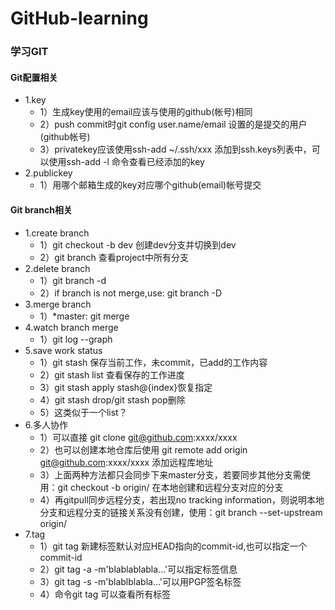 # GitHub-learning
### 学习GIT
#### Git配置相关
- 1.key
    + 1）生成key使用的email应该与使用的github(帐号)相同
    + 2）push commit时git config user.name/email 设置的是提交的用户(github帐号)
    + 3）privatekey应该使用ssh-add ~/.ssh/xxx 添加到ssh.keys列表中，可以使用ssh-add -l 命令查看已经添加的key
- 2.publickey
    + 1）用哪个邮箱生成的key对应哪个github(email)帐号提交

#### Git branch相关
- 1.create branch
    + 1）git checkout -b dev 创建dev分支并切换到dev
    + 2）git branch 查看project中所有分支
- 2.delete branch
    + 1）git branch -d <branchname>
    + 2）if branch is not merge,use: git branch -D <branchname>
- 3.merge branch
    + 1）*master: git merge <branchname>
- 4.watch branch merge
    + 1）git log --graph
- 5.save work status
    + 1）git stash 保存当前工作，未commit，已add的工作内容
    + 2）git stash list 查看保存的工作进度
    + 3）git stash apply stash@{index}恢复指定
    + 4）git stash drop/git stash pop删除
    + 5）这类似于一个list？
- 6.多人协作
    + 1）可以直接 git clone git@github.com:xxxx/xxxx
    + 2）也可以创建本地仓库后使用 git remote add origin git@github.com:xxxx/xxxx 添加远程库地址
    + 3）上面两种方法都只会同步下来master分支，若要同步其他分支需使用：git checkout -b <branchname> origin/<branchname> 在本地创建和远程分支对应的分支
    + 4）再gitpull同步远程分支，若出现no tracking information，则说明本地分支和远程分支的链接关系没有创建，使用：git branch --set-upstream <branchname> origin/<branch-name>
- 7.tag
    + 1）git tag <name> 新建标签默认对应HEAD指向的commit-id,也可以指定一个commit-id
    + 2）git tag -a <tagname> -m'blablablabla...'可以指定标签信息
    + 3）git tag -s <tagname> -m'blablblabla...'可以用PGP签名标签
    + 4）命令git tag 可以查看所有标签
